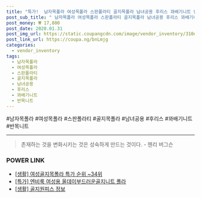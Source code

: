 ```yaml
--- 
title: "특가!  남자목폴라 여성목폴라 스판폴라티 골지목폴라 남녀공용 후리스 꽈배기니트 반목니트 목티 무지 반폴라니트..." 
post_sub_title: " 남자목폴라 여성목폴라 스판폴라티 골지목폴라 남녀공용 후리스 꽈배기니트 반목니트 목티 무지 반폴라니트 반목티 이너목폴라 골지폴라티 폴라티 기모목폴라" 
post_money: ₩ 17,800 
post_date: 2020.01.31 
post_img_url: https://static.coupangcdn.com/image/vendor_inventory/310d/5ad9e6b99fc58cddba45141a17b1f4a1bfd8a7bffbc1a4932d48f6989825.jpg 
post_link_url: https://coupa.ng/bnLmjg 
categories: 
  - vendor_inventory 
tags: 
  - 남자목폴라 
  - 여성목폴라 
  - 스판폴라티 
  - 골지목폴라 
  - 남녀공용 
  - 후리스 
  - 꽈배기니트 
  - 반목니트 
--- 
```

  #남자목폴라 #여성목폴라 #스판폴라티 #골지목폴라 #남녀공용 #후리스 #꽈배기니트 #반목니트 
<hr> 

> 존재하는 것을 변화시키는 것은 성숙하게 만드는 것이다. - 헨리 버그슨 


### POWER LINK

* <a href="https://blog.naver.com/sakai111/221788428036" target="_blank"> [생활] 여성골지목폴라 특가 순위 ~34위</a>
* <a href="https://blog.naver.com/santokki14/221789693888" target="_blank">[특가] 엔비룩 여성용 올데이부드러운골지니트 폴라</a>
* <a href="https://blog.naver.com/sakai111/221768060899" target="_blank"> [생활] 골지원피스 정보 </a>
